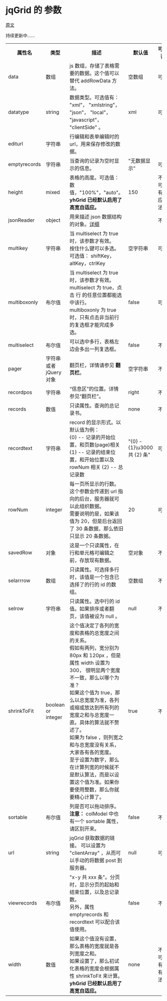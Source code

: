 # jqGrid 的 参数

[原文](http://www.trirand.com/jqgridwiki/doku.php?id=wiki:options)

持续更新中……


<table>
    <tr>
        <th>属性名</th>
        <th>类型</th>
        <th>描述</th>
        <th>默认值</th>
        <th>可改否</th>
    </tr>
    <tr>
        <td>data</td>
        <td>数组</td>
        <td>js 数组，存储了表格需要的数据。这个值可以替代 addRowData 方法。</td>
        <td>空数组</td>
        <td>可</td>
    </tr>
    <tr>
        <td>datatype</td>
        <td>string</td>
        <td>数据类型。可选值有： "xml"， "xmlstring"， "json"， "local"， "javascript"， "clientSide" 。</td>
        <td>xml</td>
        <td>可</td>
    </tr>
    <tr>
        <td>editurl</td>
        <td>字符串</td>
        <td>行编辑和表单编辑时的 url，用来保存修改的数据。</td>
        <td></td>
        <td></td>
    </tr>
    <tr>
        <td>emptyrecords</td>
        <td>字符串</td>
        <td>当查询的记录为空时显示的信息。</td>
        <td>"无数据显示"</td>
        <td>可</td>
    </tr>
    <tr>
        <td>height</td>
        <td>mixed</td>
        <td>表格的高度。可选值： 数值，"100%"，"auto"。 <br />
            <strong>yhGrid 已经默认启用了高宽自适应。</strong>
        </td>
        <td>150</td>
        <td>不可。有对应方法。</td>
    </tr>
    <tr>
        <td>jsonReader</td>
        <td>object</td>
        <td>用来描述 json 数据结构的对象。<a href="组织数据.md">详细</a></td>
        <td></td>
        <td>不可</td>
    </tr>
    <tr>
        <td>multikey</td>
        <td>字符串</td>
        <td>
            当 multiselect 为 true 时，该参数才有效。<br />
            按住什么键可以多选。可选值： shiftKey， altKey，ctrlKey
        </td>
        <td>空字符串</td>
        <td>可</td>
    </tr>
    <tr>
        <td>multiboxonly</td>
        <td>布尔值</td>
        <td>
            当 multiselect 为 true 时，该参数才有效。<br />
            multiselect 为 true，点击 行 的任意位置都能选中该行。 <br />
            multiboxonly 为 true 时，只有点击非当前行的复选框才能完成多选。
        </td>
        <td>false</td>
        <td>可</td>
    </tr>
    <tr>
        <td>multiselect</td>
        <td>布尔值</td>
        <td>可以选中多行，表格左边会多出一列复选框。</td>
        <td>false</td>
        <td>不可</td>
    </tr>
    <tr>
        <td>pager</td>
        <td>字符串或者 jQuery 对象</td>
        <td>翻页栏，详情请参见 <strong>翻页栏</strong>。</td>
        <td>空字符串</td>
        <td>不可</td>
    </tr>
    <tr>
        <td>recordpos</td>
        <td>字符串</td>
        <td>“信息区”的位置。详情参见“翻页栏”。</td>
        <td>right</td>
        <td>不可</td>
    </tr>
    <tr>
        <td>records</td>
        <td>数值</td>
        <td>只读属性。查询的总记录书。</td>
        <td>none</td>
        <td>不可</td>
    </tr>
    <tr>
        <td>recordtext</td>
        <td>字符串</td>
        <td> 
            record 的显示形式。以默认值为例：<br />
            {0} -- 记录的开始位置，和页数(page)相关
            {1} -- 记录的结束位置，和开始位置以及 rowNum 相关
            {2} -- 总记录数
        </td>
        <td>"{0} - {1}\u3000共 {2} 条"</td>
        <td>可</td>
    </tr>
    <tr>
        <td>rowNum</td>
        <td>integer</td>
        <td>每一页所显示的行数。这个参数会传递到 url 指向的后台，服务器就可以此组织数据。 <br />
            需要说明的是，如果该值为 20，但是后台返回了 30 条数据，那么依旧只显示 20 条数据。</td>
        <td>20</td>
        <td>可。</td>
    </tr>
    <tr>
        <td>savedRow</td>
        <td>对象</td>
        <td>这是一个只读属性，在行和单元格可编辑之前，存放现有数据。</td>
        <td>空对象</td>
        <td>不可</td>
    </tr>
    <tr>
        <td>selarrrow</td>
        <td>数组</td>
        <td>只读属性。可选择多行时，该值是一个包含已选择了的行的 id 的数组。</td>
        <td>空数组</td>
        <td>不可</td>
    </tr>
    <tr>
        <td>selrow</td>
        <td>字符串</td>
        <td>只读属性。选中行的 id 值。如果排序或者翻页，该值被设为 null 。</td>
        <td>null</td>
        <td>不可</td>
    </tr>
    <tr>
        <td>shrinkToFit</td>
        <td>boolean or integer</td>
        <td>
            这个值决定了各列的宽度和表格的总宽度之间的关系。<br />
            假如有两列，宽分别为 80px 和 120px ，但是属性 width 设置为 300，
            很明显两个宽度不一致，那么以哪个为准？<br />
            如果这个值为 true，那么以总宽度为准，各列或缩或放达到所有列的宽度之和与总宽度一直。具体的算法就不赘述了。<br />
            如果为 false ，则列宽之和与总宽度没有关系，大家各有各的宽度。<br />
            至于设置为数字，那么在计算列宽的时候就不是默认算法，而是以设置这个值为准。如果你要使用整数，那么你就要精心计算了。
        </td>
        <td>true</td>
        <td>不可</td>
    </tr>
    <tr>
        <td>sortable</td>
        <td>布尔值</td>
        <td>列是否可以拖动排序。<strong>注意：</strong> colModel 中也有一个 sortable 属性，请区别开来。</td>
        <td>false</td>
        <td>不可</td>
    </tr>
    <tr>
        <td>url</td>
        <td>string</td>
        <td>jqGrid 获取数据的链接。 可以设置为 "clientArray" ，从而可以手动的将数据 post 到服务器。</td>
        <td>null</td>
        <td>可</td>
    </tr>
    <tr>
        <td>viewrecords</td>
        <td>布尔值</td>
        <td>
            "x-y 共 xxx 条"。分页时，显示分页的起始和结束位置，以及总记录数。<br />
            另外，属性 emptyrecords 和 recordtext 可以配合该值使用。
        </td>
        <td>false</td>
        <td>不可</td>
    </tr>
    <tr>
        <td>width</td>
        <td>数值</td>
        <td>如果这个值没有设置，那么表格的宽度就是各列宽度之和。<br />
            如果设置了，那么初试化表格的宽度会根据属性 shrinkToFit 来计算。<br />
            <strong>yhGrid 已经默认启用了高宽自适应。</strong>
        </td>
        <td>none</td>
        <td>不可。有专有方法。</td>
    </tr>
</table>